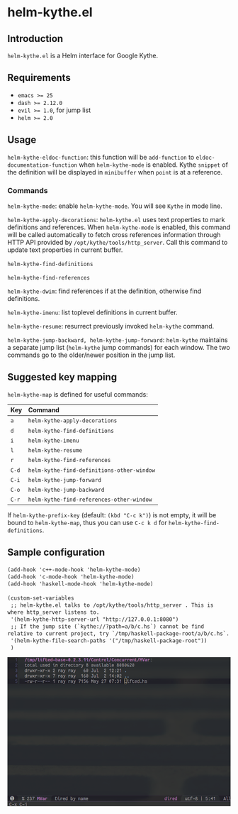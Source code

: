 # helm-kythe.el

## Introduction

`helm-kythe.el` is a Helm interface for Google Kythe.

## Requirements

* `emacs >= 25`
* `dash >= 2.12.0`
* `evil >= 1.0`, for jump list
* `helm >= 2.0`

## Usage

`helm-kythe-eldoc-function`: this function will be `add-function` to `eldoc-documentation-function` when `helm-kythe-mode` is enabled. Kythe `snippet` of the definition will be displayed in `minibuffer` when `point` is at a reference.

### Commands

`helm-kythe-mode`: enable `helm-kythe-mode`. You will see `Kythe` in mode line.

`helm-kythe-apply-decorations`: `helm-kythe.el` uses text properties to mark definitions and references. When `helm-kythe-mode` is enabled, this command will be called automatically to fetch cross references information through HTTP API provided by `/opt/kythe/tools/http_server`. Call this command to update text properties in current buffer.

`helm-kythe-find-definitions`

`helm-kythe-find-references`

`helm-kythe-dwim`: find references if at the definition, otherwise find definitions.

`helm-kythe-imenu`: list toplevel definitions in current buffer.

`helm-kythe-resume`: resurrect previously invoked `helm-kythe` command.

`helm-kythe-jump-backward, helm-kythe-jump-forward`: `helm-kythe` maintains a separate jump list (`helm-kythe` jump commands) for each window. The two commands go to the older/newer position in the jump list.

## Suggested key mapping

`helm-kythe-map` is defined for useful commands:

|Key   |Command                                      |
|:-----|:--------------------------------------------|
|`a`   | `helm-kythe-apply-decorations`              |
|`d`   | `helm-kythe-find-definitions`               |
|`i`   | `helm-kythe-imenu`                          |
|`l`   | `helm-kythe-resume`                         |
|`r`   | `helm-kythe-find-references`                |
|`C-d` | `helm-kythe-find-definitions-other-window`  |
|`C-i` | `helm-kythe-jump-forward`                   |
|`C-o` | `helm-kythe-jump-backward`                  |
|`C-r` | `helm-kythe-find-references-other-window`   |

If `helm-kythe-prefix-key` (default: `(kbd "C-c k")`) is not empty, it will be bound to `helm-kythe-map`, thus you can use `C-c k d` for `helm-kythe-find-definitions`.

## Sample configuration

```elisp
(add-hook 'c++-mode-hook 'helm-kythe-mode)
(add-hook 'c-mode-hook 'helm-kythe-mode)
(add-hook 'haskell-mode-hook 'helm-kythe-mode)

(custom-set-variables
 ;; helm-kythe.el talks to /opt/kythe/tools/http_server . This is where http_server listens to.
 '(helm-kythe-http-server-url "http://127.0.0.1:8080")
 ;; If the jump site (`kythe://?path=a/b/c.hs`) cannot be find relative to current project, try `/tmp/haskell-package-root/a/b/c.hs`.
 '(helm-kythe-file-search-paths '("/tmp/haskell-package-root"))
 )
```

![](images/helm-kythe-haskell.gif)
